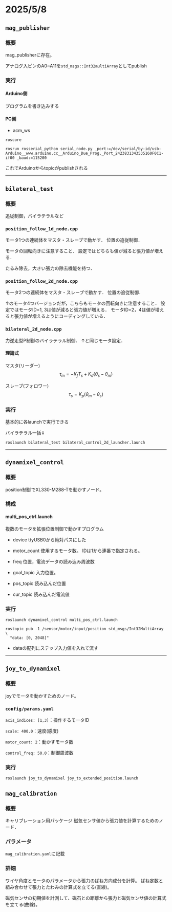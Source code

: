 # 2025/5/8

## ```mag_publisher```
### 概要

mag_publisherに存在。

アナログ入ピンのA0~A11を```std_msgs::Int32multiArray```としてpublish

### 実行

#### Arduino側

プログラムを書き込みする

#### PC側

* acm_ws

```
roscore
```

```
rosrun rosserial_python serial_node.py _port:=/dev/serial/by-id/usb-Arduino__www.arduino.cc__Arduino_Due_Prog._Port_2423831343535160F0C1-if00 _baud:=115200
```
これでArduinoからtopicがpublishされる

---

## ```bilateral_test```
### 概要

追従制御，バイラテラルなど

### ```position_follow_1d_node.cpp```

モータ1つの連続体をマスタ・スレーブで動かす．
位置の追従制御．

モータの回転向きに注意すること．
設定ではどちらも値が減ると張力値が増える．

たるみ除去，大きい張力の除去機能を持つ．

### ```position_follow_2d_node.cpp```

モータ2つの連続体をマスタ・スレーブで動かす．
位置の追従制御．

↑のモータ4つバージョンだが，こちらもモータの回転向きに注意すること．
設定ではモータID=1, 3は値が減ると張力値が増える．
モータID=2，4は値が増えると張力値が増えるようにコーディングしている．

### ```bilateral_2d_node.cpp```

力逆走型P制御のバイラテラル制御．
↑と同じモータ設定．

#### 理論式

マスタ(リーダー)
$$
\tau_m = - K_f T_s + K_d (\theta_s - \theta_m)
$$

スレーブ(フォロワー)
$$
\tau_s = K_p (\theta_m - \theta_s)
$$

### 実行

基本的に各launchで実行できる

バイラテラル一括⇓
```
roslaunch bilateral_test bilateral_control_2d_launcher.launch
```

---

## ```dynamixel_control```
### 概要

position制御でXL330-M288-Tを動かすノード。

### 構成

#### multi_pos_ctrl.launch

複数のモータを拡張位置制御で動かすプログラム

* device
ttyUSB0から絶対パスにした

* motor_count
使用するモータ数。
IDは1から連番で指定される。

* freq
位置，電流データの読み込み周波数

* goal_topic
入力位置。

* pos_topic
読み込んだ位置

* cur_topic
読み込んだ電流値

### 実行

```
roslaunch dynamixel_control multi_pos_ctrl.launch 
```

```
rostopic pub -1 /sensor/motor/input/position std_msgs/Int32MultiArray \
  "data: [0, 2048]"
```

* dataの配列にステップ入力値を入れて流す

---

## ```joy_to_dynamixel```

### 概要

joyでモータを動かすためのノード。

### ```config/params.yaml```

```axis_indices: [1,3]```：操作するモータID

```scale: 400.0```：速度(感度)

```motor_count: 2```：動かすモータ数

```control_freq: 50.0```：制御周波数

### 実行

```
roslaunch joy_to_dynamixel joy_to_extended_position.launch
```

## ```mag_calibration```

### 概要

キャリブレーション用パッケージ
磁気センサ値から張力値を計算するためのノード．

### パラメータ
```mag_calibration.yaml```に記載

### 詳細

ワイヤ角度とモータのパラメータから張力のばね方向成分を計算。
ばね定数と組み合わせて張力とたわみの計算式を立てる(直線)。

磁気センサの初期値を計測して、磁石との距離から張力と磁気センサ値の計算式を立てる(曲線)。
